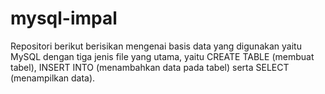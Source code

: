 # mysql-impal
Repositori berikut berisikan mengenai basis data yang digunakan yaitu MySQL dengan tiga jenis file yang utama, yaitu CREATE TABLE (membuat tabel), INSERT INTO (menambahkan data pada tabel) serta SELECT (menampilkan data).
